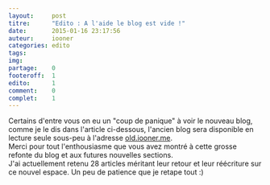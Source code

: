 ```yaml
---
layout: 	post
titre:  	"Edito : A l'aide le blog est vide !"
date:   	2015-01-16 23:17:56
auteur: 	iooner
categories: edito
tags:		
img: 		
partage:	0
footeroff:  1
edito:		1
comment:	0
complet:	1
---
```


Certains d'entre vous on eu un "coup de panique" à voir le nouveau blog, comme je le dis dans l'article ci-dessous, l'ancien blog sera disponible en lecture seule sous-peu à l'adresse [old.iooner.me][old].  
Merci pour tout l'enthousiasme que vous avez montré à cette grosse refonte du blog et aux futures nouvelles sections.  
J'ai actuellement retenu 28 articles méritant leur retour et leur réécriture sur ce nouvel espace. Un peu de patience que je retape tout :)

                    
[old]:	http://old.iooner.me/